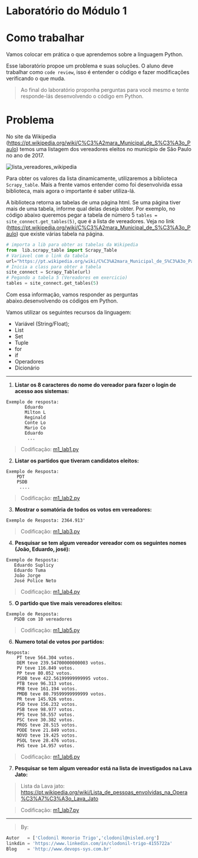 Laboratório do Módulo 1 
======

# Como trabalhar
Vamos colocar em prática o que aprendemos sobre a linguagem Python. 

Esse laboratório propoe um problema e suas soluções. O aluno deve trabalhar como `code review`, isso é entender o código e fazer modificações verificando o que muda. 

> Ao final do laboratório proponha perguntas para você mesmo e tente responde-lás desenvolvendo o código em Python.


# Problema

No site da Wikipedia (https://pt.wikipedia.org/wiki/C%C3%A2mara_Municipal_de_S%C3%A3o_Paulo) temos uma listagem dos vereadores eleitos no municipio de São Paulo no ano de 2017.

![lista_vereadores_wikipedia](https://github.com/clodonil/curso_python/blob/master/Imagens/m1_lab1_f1.PNG)

Para obter os valores da lista dinamicamente, utilizaremos a biblioteca `Scrapy_table`. Mais a frente vamos entender como foi desenvolvida essa biblioteca, mais agora o importante é saber utiliza-lá.

A biblioteca retorna as tabelas de uma página html. Se uma página tiver mais de uma tabela, informe qual delas deseja obter. Por exemplo, no código abaixo queremos pegar a tabela de número 5  `tables = site_connect.get_tables(5)`, que é a lista de vereadores. Veja no link (https://pt.wikipedia.org/wiki/C%C3%A2mara_Municipal_de_S%C3%A3o_Paulo) que existe várias tabela na página.

```python
# importa a lib para obter as tabelas da Wikipedia
from  lib.scrapy_table import Scrapy_Table
# Variavel com o link da tabela
url="https://pt.wikipedia.org/wiki/C%C3%A2mara_Municipal_de_S%C3%A3o_Paulo"
# Inicia a class para obter a tabela
site_connect = Scrapy_Table(url)
# Pegando a tabela 5 (Vereadores em exercicio)
tables = site_connect.get_tables(5)
```

Com essa informação, vamos responder as perguntas abaixo.desenvolvendo os códigos em Python.

Vamos utilizar os seguintes recursos da linguagem:
* Variável (String/Float);
* List
* Set
* Tuple
* for
* if
* Operadores
* Dicionário

------

1. **Listar os 8 caracteres do nome do vereador para fazer o login de acesso aos sistemas:**

```
Exemplo de resposta:
       Eduardo
       Milton L
       Reginald
       Conte Lo
       Mario Co
       Eduardo
        ...
```
> Codificação: [m1_lab1.py](code/m1_lab1.py)
	 
2. **Listar os partidos que tiveram candidatos eleitos:**
   
```
Exemplo de Resposta:
    PDT
    PSDB
     ....
```
> Codificação: [m1_lab2.py](code/m1_lab2.py)

3. **Mostrar o somatória de todos os votos em vereadores:**
    
```Exemplo de Resposta: 2364.913'```
> Codificação: [m1_lab3.py](code/m1_lab3.py)

4. **Pesquisar se tem algum vereador vereador com os seguintes nomes (João, Eduardo, josé):**
```
Exemplo de Resposta:
   Eduardo Suplicy
   Eduardo Tuma
   João Jorge
   José Police Neto
```
> Codificação: [m1_lab4.py](code/m1_lab4.py)
	
5. **O partido que tive mais vereadores eleitos:**
   
```
Exemplo de Resposta: 
   PSDB com 10 vereadores
```
> Codificação: [m1_lab5.py](code/m1_lab5.py)
6. **Numero total de votos por partidos:**

```
Resposta: 
    PT teve 564.304 votos.
    DEM teve 239.54700000000003 votos.
    PV teve 116.849 votos.
    PP teve 80.052 votos.
    PSDB teve 422.56199999999995 votos.
    PTB teve 96.313 votos.
    PRB teve 161.194 votos.
    PMDB teve 80.79599999999999 votos.
    PR teve 145.926 votos.
    PSD teve 156.232 votos.
    PSB teve 98.977 votos.
    PPS teve 58.557 votos.
    PSC teve 30.382 votos.
    PROS teve 28.515 votos.
    PODE teve 21.849 votos.
    NOVO teve 19.425 votos.
    PSOL teve 28.476 votos.
    PHS teve 14.957 votos.
```
   
> Codificação: [m1_lab6.py](code/m1_lab6.py)

7. **Pesquisar se tem algum vereador está na lista de investigados na Lava Jato:**
> Lista da Lava jato: https://pt.wikipedia.org/wiki/Lista_de_pessoas_envolvidas_na_Opera%C3%A7%C3%A3o_Lava_Jato
 
> Codificação: [m1_lab7.py](code/m1_lab7.py)

***
> By:
```python
Autor   = ['Clodonil Honorio Trigo','clodonil@nisled.org']
linkdin = 'https://www.linkedin.com/in/clodonil-trigo-4155722a'
Blog    = 'http://www.devops-sys.com.br'
```

